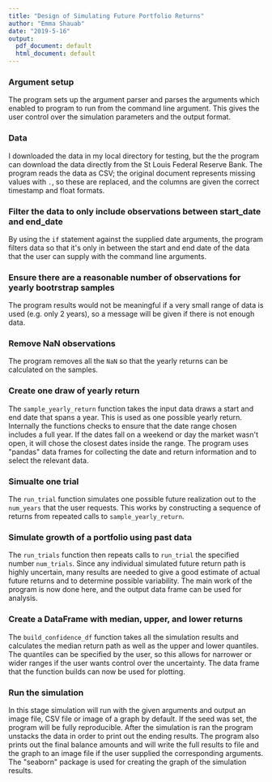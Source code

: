 ```yaml
---
title: "Design of Simulating Future Portfolio Returns"
author: "Emma Shauab"
date: "2019-5-16"
output:
  pdf_document: default
  html_document: default
---
```


### Argument setup
The program sets up the argument parser and parses the arguments which enabled to program to run from the command line argument. This gives the user control over the simulation parameters and the output format.

### Data
I downloaded the data in my local directory for testing, but the the program can download the data directly from the St Louis Federal Reserve Bank. The program reads the data as CSV; the original document represents missing values with `.`, so these are replaced, and the columns are given the correct timestamp and float formats.

### Filter the data to only include observations between start_date and end_date
By using the `if` statement against the supplied date arguments, the program filters data so that it's only in between the start and end date of the data that the user can supply with the command line arguments.


### Ensure there are a reasonable number of observations for yearly bootrstrap samples
The program results would not be meaningful if a very small range of data is used (e.g. only 2 years), so a message will be given if there is not enough data.

### Remove NaN observations
The program removes all the `NaN` so that the yearly returns can be calculated on the samples.


###  Create one draw of yearly return
The `sample_yearly_return` function takes the input data draws a start and end date that spans a year. This is used as one possible yearly return. Internally the functions checks to ensure that the date range chosen includes a full year. If the dates fall on a weekend or day the market wasn't open, it will chose the closest dates inside the range. The program uses "pandas" data frames for collecting the date and return information and to select the relevant data.

### Simualte one trial
The `run_trial` function simulates one possible future realization out to the `num_years` that the user requests. This works by constructing a sequence of returns from repeated calls to `sample_yearly_return`.
    
### Simulate growth of a portfolio using past data
The `run_trials` function then repeats calls to `run_trial` the specified number `num_trials`. Since any individual simulated future return path is highly uncertain, many results are needed to give a good estimate of actual future returns and to determine possible variability. The main work of the program is now done here, and the output data frame can be used for analysis.


### Create a DataFrame with median, upper, and lower returns
The `build_confidence_df` function takes all the simulation results and calculates the median return path as well as the upper and lower quantiles. The quantiles can be specified by the user, so this allows for narrower or wider ranges if the user wants control over the uncertainty. The data frame that the function builds can now be used for plotting.


### Run the simulation
In this stage simulation will run with the given arguments and output an image file, CSV file or image of a graph by default. If the seed was set, the program will be fully reproducible. After the simulation is ran the program unstacks the data in order to print out the ending results. The program also prints out the final balance amounts and will write the full results to file and the graph to an image file if the user supplied the corresponding arguments. The "seaborn" package is used for creating the graph of the simulation results.


